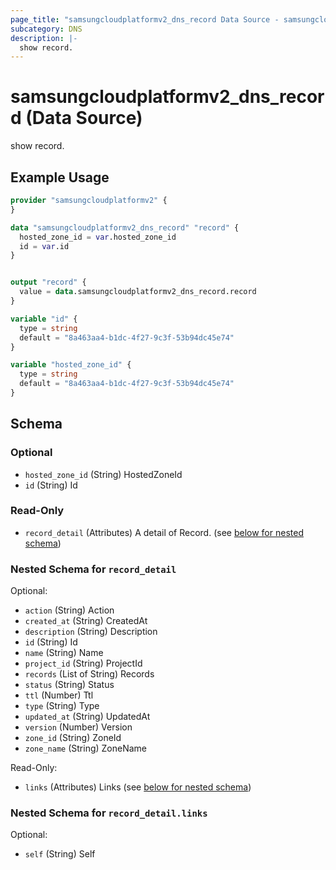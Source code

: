 ```yaml
---
page_title: "samsungcloudplatformv2_dns_record Data Source - samsungcloudplatformv2"
subcategory: DNS
description: |-
  show record.
---
```


# samsungcloudplatformv2_dns_record (Data Source)

show record.

## Example Usage

```terraform
provider "samsungcloudplatformv2" {
}

data "samsungcloudplatformv2_dns_record" "record" {
  hosted_zone_id = var.hosted_zone_id
  id = var.id
}


output "record" {
  value = data.samsungcloudplatformv2_dns_record.record
}

variable "id" {
  type = string
  default = "8a463aa4-b1dc-4f27-9c3f-53b94dc45e74"
}

variable "hosted_zone_id" {
  type = string
  default = "8a463aa4-b1dc-4f27-9c3f-53b94dc45e74"
}
```

<!-- schema generated by tfplugindocs -->
## Schema

### Optional

- `hosted_zone_id` (String) HostedZoneId
- `id` (String) Id

### Read-Only

- `record_detail` (Attributes) A detail of Record. (see [below for nested schema](#nestedatt--record_detail))

<a id="nestedatt--record_detail"></a>
### Nested Schema for `record_detail`

Optional:

- `action` (String) Action
- `created_at` (String) CreatedAt
- `description` (String) Description
- `id` (String) Id
- `name` (String) Name
- `project_id` (String) ProjectId
- `records` (List of String) Records
- `status` (String) Status
- `ttl` (Number) Ttl
- `type` (String) Type
- `updated_at` (String) UpdatedAt
- `version` (Number) Version
- `zone_id` (String) ZoneId
- `zone_name` (String) ZoneName

Read-Only:

- `links` (Attributes) Links (see [below for nested schema](#nestedatt--record_detail--links))

<a id="nestedatt--record_detail--links"></a>
### Nested Schema for `record_detail.links`

Optional:

- `self` (String) Self